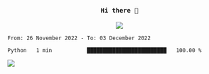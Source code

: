 <h4 align="center"><samp> Hi there 👋  </samp></h4>

<p align="center">
  
  <a href="https://github.com/bznick98">
    <img align="center" src="https://github-readme-stats.vercel.app/api?username=bznick98&&count_private=true&hide=issues,prs,contribs&show_icons=true&theme=gruvbox" />
  </a>
  
  <!--START_SECTION:waka-->

```text
From: 26 November 2022 - To: 03 December 2022

Python   1 min           █████████████████████████   100.00 %
```

<!--END_SECTION:waka-->
  
 
</p>

![](https://visitor-badge.glitch.me/badge?page_id=bznick98.bznick98)
